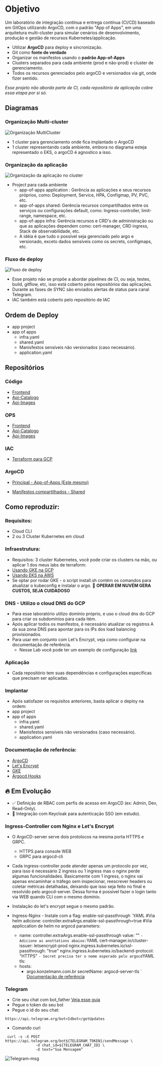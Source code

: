# Objetivo

Um laboratório de integração contínua e entrega contínua (CI/CD) baseado em GitOps utilizando ArgoCD, com o padrão "App of Apps", em uma arquitetura multi-cluster para simular cenários de desenvolvimento, produção e gestão de recursos Kubernetes/applicação.

- Utilizar **ArgoCD** para deploy e sincronização.
- Git como **fonte de verdade**
- Organizar os manifestos usando o **padrão App-of-Apps**
- Clusters separados para cada ambiente (prod e não-prod) e cluster de gerenciamento.
- Todos os recursos gerenciados pelo argoCD e versionados via git, onde fizer sentido.

_Esse projeto não aborda parte de CI, cada repositório de aplicação cobre essa etapa por si só._

## Diagramas

### Organização Multi-cluster

![Organização MultiCluster](./assets/argocd-clusters.png)

- 1 cluster para gerenciamento onde fica implantado o ArgoCD
- 1 cluster representando cada ambiente, embora no diagrama esteja representado o EKS, o argoCD é agnostico a isso.

### Organização da aplicação

![Organização da aplicação no cluster](./assets/organizacao-project-argo.png)

- Project para cada ambiente
  - app-of-apps application : Gerência as aplicações e seus recursos próprios, como: Deployment, Service, HPA, Configmap, PV, PVC, etc.
  - app-of-apps shared: Gerência recursos compartilhados entre os serviços ou configurações default, como: Ingress-controller, limit-range, namespace, etc.
  - app-of-apps infra: Gerência recursos e CRD's de administração ou que as aplicações dependem como: cert-manager, CRD ingress, Stack de observabilidade, etc.
  - A idéia é que tudo o possível seja gerenciado pelo argo e versionado, exceto dados sensíveis como os secrets, configmaps, etc.

### Fluxo de deploy

![Fluxo de deploy](./assets/agocd-deploy-sync.png)

- Esse projeto não se propõe a abordar pipelines de CI, ou seja, testes, build, gitflow, etc, isso está coberto pelos repositórios das aplicações.
- Durante as fases de SYNC são enviados alertas de status para canal Telegram.
- IAC também está coberto pelo repositório de IAC

## Ordem de Deploy

- app project
- app of apps
  - infra.yaml
  - shared.yaml
  - Manisfestos sensíveis não versionados (caso necessário).
  - application.yaml

## Repositórios

### Código

- [Frontend](https://github.com/Adenilson365/devopslabs01-frontend)
- [Api-Catalogo](https://github.com/Adenilson365/devopslabs01-catalogo)
- [Api-Images](https://github.com/Adenilson365/devopslabs01-api-images)

### OPS

- [Frontend](https://github.com/Adenilson365/devopslabas01-ops-frontend)
- [Api-Catalogo](https://github.com/Adenilson365/devopslabs01-ops-catalogo)
- [Api-Images](https://github.com/Adenilson365/devopslabs01-ops-api-images)

### IAC

- [Terraform para GCP](https://github.com/Adenilson365/devopslabs01-iac)

### ArgoCD

- [Principal - App-of-Apps (Este mesmo)](https://github.com/Adenilson365/argocd-lab)

- [Manifestos compartilhados - Shared](https://github.com/Adenilson365/devops-labs01-config)

## Como reproduzir:

### Requisitos:

- Cloud CLI
- 2 ou 3 Cluster Kubernetes em cloud

### Infraestrutura:

- Requisitos: 3 cluster Kubernetes, você pode criar os clusters na mão, ou aplicar 1 dos meus labs de terraform:
- [Usando GKE na GCP](https://github.com/Adenilson365/devopslabs01-iac)
- [Usando EKS na AWS](https://github.com/Adenilson365/tf-labs01-aws-k8s)
- Se optar por rodar GKE - o script install.sh contém os comandos para atualizar o kubeconfig e instalar o argo.
  🚨 **OPERAR EM NUVÉM GERA CUSTOS, SEJA CUIDADOSO**

### DNS - Utilizo o cloud DNS do GCP

- Para esse laboratório utilizo domínio próprio, e uso o cloud dns do GCP para criar os subdomínios para cada itém.
- Após aplicar todos os manifestos, é necessário atualizar os registros A da sua zona DNS para apontar para os IPs dos
  load balancing provisionados.
- Para usar em conjunto com Let's Encrypt, veja como configurar na documentação de referência.
  - Nesse Lab você pode ter um exemplo de configuração [link](https://github.com/Adenilson365/devopslabs01-catalogo/blob/main/README.md)

### Aplicação

- Cada repositório tem suas dependências e configurações específicas que precisam ser aplicadas.

### Implantar

- Após satisfazer os requisitos anteriores, basta aplicar o deploy na ordem:
- app project
- app of apps
  - infra.yaml
  - shared.yaml
  - Manisfestos sensíveis não versionados (caso necessário).
  - application.yaml

### Documentação de referência:

- [ArgoCD](https://argo-cd.readthedocs.io/en/stable/getting_started/)
- [Let's Encrypt](https://letsencrypt.org/pt-br/docs/)
- [GKE](https://cloud.google.com/kubernetes-engine/docs?hl=pt-br)
- [Argocd Hooks](https://argo-cd.readthedocs.io/en/stable/user-guide/resource_hooks/)

## 🔥 Em Evolução

- ✅ Definição de RBAC com perfis de acesso em ArgoCD (ex: Admin, Dev, Read-Only).
- 🚧 Integração com Keycloak para autenticação SSO (em estudo).

### Ingress-Controller com Nginx e Let's Encrypt

- O ArgoCD-server serve dois protolocos na mesma porta HTTPS e GRPC.
  - HTTPS para console WEB
  - GRPC para argocd-cli
- Cada ingress-controller pode atender apenas um protocolo por vez, para isso é necessário 2 ingress ou 1 ingress mas o nginx perde algumas funcionalidades.
  Basicamente com 1 ingress, o nginx vai apenas encaminhar o tráfego sem inspecionar, reescrever headers ou coletar métricas detalhadas, deixando que isso seja feito no final e resolvido pelo argocd-server. Dessa forma é possível fazer o login tanto via WEB quando CLI com o mesmo domínio.

- Instalação do let's encrypt segue o mesmo padrão.
- Ingress-Nginx - Instale com a flag: enable-ssl-passthrough
  `YAML
    #Via helm adicione:
    controller.extraArgs.enable-ssl-passthrough=true
    #Via appliccation de helm no argocd 
    parameters:
    - name: controller.extraArgs.enable-ssl-passthrough
      value: ""
` - Adicione as anottations abaixo:
  `YAML
    cert-manager.io/cluster-issuer: letsencrypt-prod
    nginx.ingress.kubernetes.io/ssl-passthrough: "true"
    nginx.ingress.kubernetes.io/backend-protocol: "HTTPS"
` - Secret precisa ter o nome esperado pelo argocd
  `YAML
  tls:
    - hosts:
        - argo.konzelmann.com.br
        secretName: argocd-server-tls
`
  [Documentação de referência](https://argo-cd.readthedocs.io/en/stable/operator-manual/ingress/)

### Telegram

- Crie seu chat com bot_father [Veja esse guia](https://apidog.com/pt/blog/beginners-guide-to-telegram-bot-api/?utm_source=google_dsa&utm_medium=g&utm_campaign=22400621269&utm_content=174661787022&utm_term=&gad_source=1&gad_campaignid=22400621269&gbraid=0AAAAA-gKXrBQfRh0AtC-0xXtRSJs0cCAn&gclid=CjwKCAjw8IfABhBXEiwAxRHlsD8ZKEzv2dZgsva5HLKUXqsVbUv5nLSUjvMFIxYQjY4oxbKcMO5YKBoCI1YQAvD_BwE)
- Pegue o token do seu bot
- Pegue o id do seu chat:

```
https://api.telegram.org/bot<Idbot>/getUpdates
```

- Comando curl

```shell
 curl -s -X POST https://api.telegram.org/bot${TELEGRAM_TOKEN}/sendMessage \
              -d chat_id=${TELEGRAM_CHAT_ID} \
              -d text="Sua Mensagem"
```

![Telegram-msg](./assets/telegram.png)
